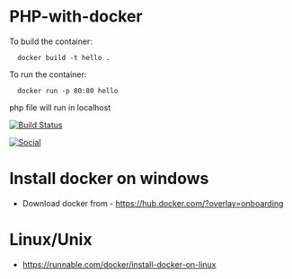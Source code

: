# PHP-with-docker

To build the container:

```docker
  docker build -t hello .
```

To run the container:

```docker
  docker run -p 80:80 hello
```

php file will run in localhost

[![Build Status](https://img.shields.io/badge/Source%20Editor-Visual%20Code-blue.svg)](https://code.visualstudio.com/)

[![Social](https://img.shields.io/twitter/follow/Dear__spider?style=social)](https://twitter.com/intent/follow?screen_name=Dear__spider)

# Install docker on windows

* Download docker from - https://hub.docker.com/?overlay=onboarding

# Linux/Unix

* https://runnable.com/docker/install-docker-on-linux
